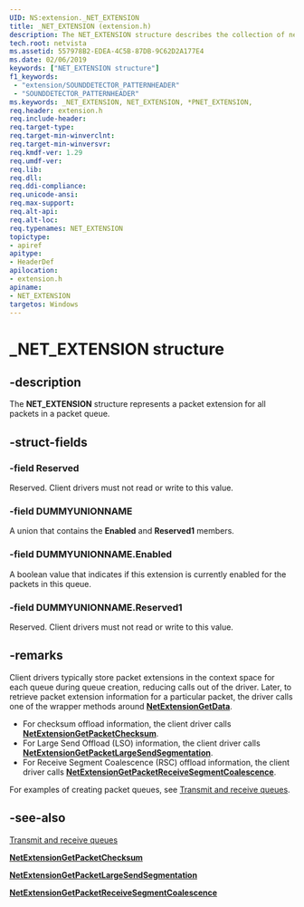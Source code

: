 ```yaml
---
UID: NS:extension._NET_EXTENSION
title: _NET_EXTENSION (extension.h)
description: The NET_EXTENSION structure describes the collection of net rings that belong to a packet queue.
tech.root: netvista
ms.assetid: 557978B2-EDEA-4C5B-87DB-9C62D2A177E4
ms.date: 02/06/2019
keywords: ["NET_EXTENSION structure"]
f1_keywords:
 - "extension/SOUNDDETECTOR_PATTERNHEADER"
 - "SOUNDDETECTOR_PATTERNHEADER"
ms.keywords: _NET_EXTENSION, NET_EXTENSION, *PNET_EXTENSION, 
req.header: extension.h
req.include-header:
req.target-type:
req.target-min-winverclnt:
req.target-min-winversvr:
req.kmdf-ver: 1.29
req.umdf-ver:
req.lib:
req.dll:
req.ddi-compliance:
req.unicode-ansi:
req.max-support:
req.alt-api:
req.alt-loc:
req.typenames: NET_EXTENSION
topictype: 
- apiref
apitype: 
- HeaderDef
apilocation: 
- extension.h
apiname: 
- NET_EXTENSION
targetos: Windows
---
```


# _NET_EXTENSION structure

## -description



The **NET_EXTENSION** structure represents a packet extension for all packets in a packet queue.

## -struct-fields

### -field Reserved

Reserved. Client drivers must not read or write to this value.

### -field DUMMYUNIONNAME

A union that contains the **Enabled** and **Reserved1** members.

### -field DUMMYUNIONNAME.Enabled

A boolean value that indicates if this extension is currently enabled for the packets in this queue.

### -field DUMMYUNIONNAME.Reserved1

Reserved. Client drivers must not read or write to this value.

## -remarks

Client drivers typically store packet extensions in the context space for each queue during queue creation, reducing calls out of the driver. Later, to retrieve packet extension information for a particular packet, the driver calls one of the wrapper methods around [**NetExtensionGetData**](../extension/nf-extension-netextensiongetdata.md). 

- For checksum offload information, the client driver calls [**NetExtensionGetPacketChecksum**](../checksum/nf-checksum-netextensiongetpacketchecksum.md).
- For Large Send Offload (LSO) information, the client driver calls [**NetExtensionGetPacketLargeSendSegmentation**](../lso/nf-lso-netextensiongetpacketlargesendsegmentation.md).
- For Receive Segment Coalescence (RSC) offload information, the client driver calls [**NetExtensionGetPacketReceiveSegmentCoalescence**](../rsc/nf-rsc-netextensiongetpacketreceivesegmentcoalescence.md).

For examples of creating packet queues, see [Transmit and receive queues](https://docs.microsoft.com/windows-hardware/drivers/netcx/transmit-and-receive-queues).

## -see-also

[Transmit and receive queues](https://docs.microsoft.com/windows-hardware/drivers/netcx/transmit-and-receive-queues)

[**NetExtensionGetPacketChecksum**](../checksum/nf-checksum-netextensiongetpacketchecksum.md)

[**NetExtensionGetPacketLargeSendSegmentation**](../lso/nf-lso-netextensiongetpacketlargesendsegmentation.md)

[**NetExtensionGetPacketReceiveSegmentCoalescence**](../rsc/nf-rsc-netextensiongetpacketreceivesegmentcoalescence.md)
